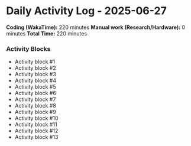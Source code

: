 # Daily Activity Log - 2025-06-27

**Coding (WakaTime):** 220 minutes
**Manual work (Research/Hardware):** 0 minutes
**Total Time:** 220 minutes

### Activity Blocks
- Activity block #1
- Activity block #2
- Activity block #3
- Activity block #4
- Activity block #5
- Activity block #6
- Activity block #7
- Activity block #8
- Activity block #9
- Activity block #10
- Activity block #11
- Activity block #12
- Activity block #13
